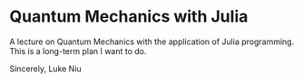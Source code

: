 # Quantum Mechanics with Julia

A lecture on Quantum Mechanics with the application of Julia programming.
This is a long-term plan I want to do.

Sincerely,
Luke Niu
